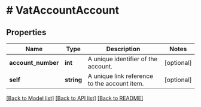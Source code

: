 # # VatAccountAccount

## Properties

Name | Type | Description | Notes
------------ | ------------- | ------------- | -------------
**account_number** | **int** | A unique identifier of the account. | [optional]
**self** | **string** | A unique link reference to the account item. | [optional]

[[Back to Model list]](../../README.md#models) [[Back to API list]](../../README.md#endpoints) [[Back to README]](../../README.md)
